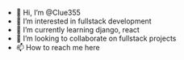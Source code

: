 - 👋 Hi, I’m @Clue355
- 👀 I’m interested in fullstack development
- 🌱 I’m currently learning django, react
- 💞️ I’m looking to collaborate on fullstack projects
- 📫 How to reach me here

<!---
Clue355/Clue355 is a ✨ special ✨ repository because its `README.md` (this file) appears on your GitHub profile.
You can click the Preview link to take a look at your changes.
--->
